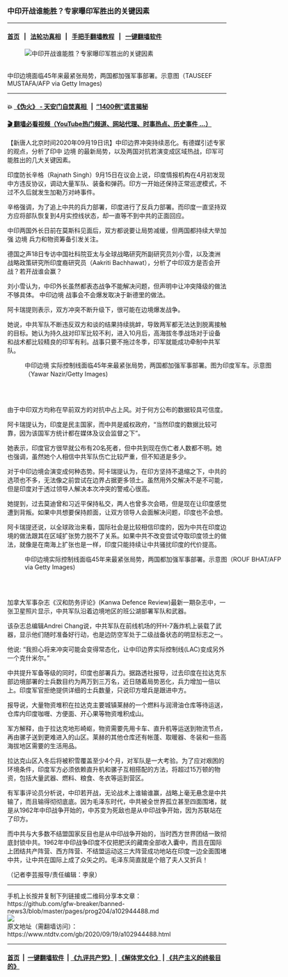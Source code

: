 ### 中印开战谁能胜？专家曝印军胜出的关键因素
------------------------

#### [首页](https://github.com/gfw-breaker/banned-news3/blob/master/README.md) &nbsp;&nbsp;|&nbsp;&nbsp; [法轮功真相](https://github.com/begood0513/basic/blob/master/README.md)  &nbsp;&nbsp;|&nbsp;&nbsp; [手把手翻墙教程](https://github.com/gfw-breaker/guides/wiki)  &nbsp;&nbsp;|&nbsp;&nbsp; [一键翻墙软件](https://github.com/gfw-breaker/nogfw/blob/master/README.md)  



<div><div class="featured_image">
 <figure>
  <img alt="中印开战谁能胜？专家曝印军胜出的关键因素" src="https://i.ntdtv.com/assets/uploads/2020/09/GettyImages-1215824917-800x450.jpg"/>
 </figure><br/>
 <span class="caption">
  中印边境面临45年来最紧张局势，两国都加强军事部署。示意图（TAUSEEF MUSTAFA/AFP via Getty Images)
 </span>
</div>
</div><hr/>

#### 💥 [《伪火》 - 天安门自焚真相 ](http://158.247.195.190:10000/videos/blog/weihuo.html)&nbsp; |&nbsp; [“1400例”谎言揭秘  ](http://158.247.195.190:10000/videos/blog/jiexi1400.html)

#### [ 🎬  翻墙必看视频（YouTube热门频道、网站代理、时事热点、历史事件 ...）](https://github.com/gfw-breaker/links/blob/master/banned.md)

<div><div class="post_content" itemprop="articleBody">
 <p>
  【新唐人北京时间2020年09月19日讯】中印边界冲突持续恶化。有德媒引述专家的观点，分析了印中
  <ok href="https://www.ntdtv.com/gb/边境.htm">
   边境
  </ok>
  的最新局势，以及两国对抗若演变成区域热战，印军可能胜出的几大关键因素。
 </p>
 <p>
  印度防长辛格（Rajnath Singh）9月15日在议会上说，印度情报机构在4月初发现中方违反协议，调动大量军队、装备和弹药。印方一开始还保持正常巡逻模式，不过不久后就发生加勒万对峙事件。
 </p>
 <p>
  辛格强调，为了追上中共的兵力部署，印度进行了反兵力部署。而印度一直坚持双方应将部队恢复到4月实控线状态，却一直等不到中共的正面回应。
 </p>
 <p>
  中印两国外长日前在莫斯科见面后，双方都说要让局势减缓，但两国都持续大举加强
  <ok href="https://www.ntdtv.com/gb/边境.htm">
   边境
  </ok>
  兵力和物资筹备引发关注。
 </p>
 <p>
  德国之声18日专访中国社科院亚太与全球战略研究所副研究员刘小雪，以及澳洲战略政策研究所印度裔研究员（Aakriti Bachhawat），分析了中印双方是否会开战？若开战谁会赢？
 </p>
 <p>
  刘小雪认为，中印外长虽然都表态战争不能解决问题，但声明中让冲突降级的做法不够具体。
  <ok href="https://www.ntdtv.com/gb/中印边境.htm">
   中印边境
  </ok>
  战事会不会爆发取决于新德里的做法。
 </p>
 <p>
  阿卡瑞提则表示，双方冲突不断升级下，很可能在边境爆发战争。
 </p>
 <p>
  她说，中共军队不断违反双方和谈的结果持续挑衅，导致两军都无法达到脱离接触的目标。她认为持久战对印军比较不利，进入10月后，高海拔冬季战场对于设备和战术都比较精良的印军有利。战事只要不拖过冬季，印军就能成功牵制中共军队。
 </p>
 <figure class="wp-caption alignnone" id="attachment_102944495" style="width: 600px">
  <ok href="https://i.ntdtv.com/assets/uploads/2020/09/GettyImages-1221084085-1.jpg">
   <img alt="" class="size-medium wp-image-102944495" src="https://i.ntdtv.com/assets/uploads/2020/09/GettyImages-1221084085-1-600x338.jpg"/>
  </ok>
  <br/><figcaption class="wp-caption-text">
   <ok href="https://www.ntdtv.com/gb/中印边境.htm">
    中印边境
   </ok>
   实际控制线面临45年来最紧张局势，两国都加强军事部署。图为印度军车。示意图（Yawar Nazir/Getty Images)
  </figcaption><br/>
 </figure><br/>
 <p>
  由于中印双方均称在早前双方的对抗中占上风。对于何方公布的数据较具可信度。
 </p>
 <p>
  阿卡瑞提认为，印度是民主国家，而中共是威权政府，“当然印度的数据比较可靠，因为该国军方统计都在媒体及议会监督之下”。
 </p>
 <p>
  她表示，印度官方很早就公布有20名死者，但中共到现在伤亡者人数都不明。她也强调，虽然她个人相信中共军队伤亡比较严重，但不知道是多少。
 </p>
 <p>
  对于中印边境会演变成何种态势。阿卡瑞提认为，在印方坚持不退缩之下，中共的选项也不多，无法像之前尝试在边界占据更多领土。虽然用外交解决不是不可能，但是印度对于透过领导人解决本次冲突的警戒心很高。
 </p>
 <p>
  她提到，过去莫迪曾和习近平保持私交，两人也曾多次会晤，但是现在让印度感觉遭到背叛。如果中共想要保持颜面，让双方领导人会面解决问题，印度也不会想。
 </p>
 <p>
  阿卡瑞提还说，以全球政治来看，国际社会是比较相信印度的，因为中共在印度边境的做法跟其在区域扩张势力脱不了关系。如果中共不改变尝试夺取印度领土的做法，就像是在南海上扩张也是一样，印度只能持续让中共骚扰印度的代价提高。
 </p>
 <figure class="wp-caption alignnone" id="attachment_102944494" style="width: 600px">
  <ok href="https://i.ntdtv.com/assets/uploads/2020/09/GettyImages-165821680-1.jpg">
   <img alt="" class="size-medium wp-image-102944494" src="https://i.ntdtv.com/assets/uploads/2020/09/GettyImages-165821680-1-600x338.jpg"/>
  </ok>
  <br/><figcaption class="wp-caption-text">
   中印边境实际控制线面临45年来最紧张局势，两国都加强军事部署。示意图（ROUF BHAT/AFP via Getty Images)
  </figcaption><br/>
 </figure><br/>
 <p>
  加拿大军事杂志《汉和防务评论》(Kanwa Defence Review)最新一期杂志中，一张卫星照片显示，中共军队沿着边境地区的班公湖部署军队和武器。
 </p>
 <p>
  该杂志总编辑Andrei Chang说，中共军队在前线机场的歼H-7轰炸机上装载了武器，显示他们随时准备好行动，也是边防空军处于二级战备状态的明显标志之一。
 </p>
 <p>
  他说: “我担心将来冲突可能会变得常态化，让中印边界实际控制线(LAC)变成另外一个克什米尔。”
 </p>
 <p>
  中共提升军备等级的同时，印度也部署兵力。据路透社报导，过去印度在拉达克东部边境部署的士兵数目约为两万到三万名，近日随着局势恶化，兵力增加一倍以上。印度军官拒绝提供详细的士兵数量，只说印方增兵是跟进中方。
 </p>
 <p>
  报导说，大量物资堆积在拉达克主要城镇莱赫的一个燃料与润滑油仓库等待运送，仓库内印度咖喱、方便面、开心果等物资堆积成山。
 </p>
 <p>
  军方解释，由于拉达克地形崎岖，物资需要先用卡车、直升机等运送到物流节点，再由骡子送到更难进入的山区。莱赫的其他仓库还有帐蓬、取暖器、冬装和一些高海拔地区需要的生活用品。
 </p>
 <p>
  拉达克山区入冬后将被积雪覆盖至少4个月，对军队是一大考验。为了应对艰困的环境条件，印度军方必须依赖直升机和骡子互相搭配的方法，将超过15万顿的物资，包括大量武器、燃料、粮食、冬衣等运到营区。
 </p>
 <p>
  有军事评论员分析说，中印若开战，无论战术上谁输谁赢，战略上毫无悬念是中共输了，而且输得彻彻底底。因为毛泽东时代，中共被全世界孤立甚至四面围堵，就是从1962年中印战争开始的，中苏变为死敌也是从中印战争开始，因为苏联站在了印方。
 </p>
 <p>
  而中共与大多数不结盟国家反目也是从中印战争开始的，当时西方世界团结一致彻底封锁中共。1962年中印战争印度不仅把肥沃的藏南全部收入囊中，而且在国际上团结共产阵营、西方阵营、不结盟运动这三大阵营成功地站在印度一边全面围堵中共，让中共在国际上成了众矢之的。毛泽东简直就是个赔了夫人又折兵！
 </p>
 <p>
  （记者李芸报导/责任编辑：李泉）
 </p>
 <div class="single_ad">
 </div>
</div>
</div>
<hr/>
手机上长按并复制下列链接或二维码分享本文章：<br/>
https://github.com/gfw-breaker/banned-news3/blob/master/pages/prog204/a102944488.md <br/>
<a href='https://github.com/gfw-breaker/banned-news3/blob/master/pages/prog204/a102944488.md'><img src='https://github.com/gfw-breaker/banned-news3/blob/master/pages/prog204/a102944488.md.png'/></a> <br/>
原文地址（需翻墙访问）：https://www.ntdtv.com/gb/2020/09/19/a102944488.html


------------------------
#### [首页](https://github.com/gfw-breaker/banned-news3/blob/master/README.md) &nbsp;|&nbsp; [一键翻墙软件](https://github.com/gfw-breaker/nogfw/blob/master/README.md) &nbsp;| [《九评共产党》](https://github.com/gfw-breaker/9ping.md/blob/master/README.md#九评之一评共产党是什么) | [《解体党文化》](https://github.com/gfw-breaker/jtdwh.md/blob/master/README.md) | [《共产主义的终极目的》](https://github.com/gfw-breaker/gczydzjmd.md/blob/master/README.md)


<img src='http://gfw-breaker.win/banned-news3/pages/prog204/a102944488.md' width='0px' height='0px'/>